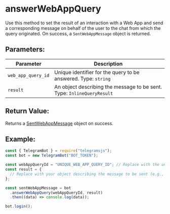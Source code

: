 # answerWebAppQuery

Use this method to set the result of an interaction with a Web App and send a corresponding message on behalf of the user to the chat from which the query originated. On success, a `SentWebAppMessage` object is returned.

## Parameters:

| Parameter          | Description                                                            |
| ------------------ | ---------------------------------------------------------------------- |
| `web_app_query_id` | Unique identifier for the query to be answered. Type: `string`         |
| `result`           | An object describing the message to be sent. Type: `InlineQueryResult` |

## Return Value:

Returns a [SentWebAppMessage](https://core.telegram.org/bots/api#sentwebappmessage) object on success.

## Example:

```javascript
const { TelegramBot } = require("telegramsjs");
const bot = new TelegramBot("BOT_TOKEN");

const webAppQueryId = "UNIQUE_WEB_APP_QUERY_ID"; // Replace with the unique identifier for the query to be answered
const result = {
  // Replace with your object describing the message to be sent (e.g., InlineQueryResultArticle, InlineQueryResultPhoto, etc.)
};

const sentWebAppMessage = bot
  .answerWebAppQuery(webAppQueryId, result)
  .then((data) => console.log(data));

bot.login();
```
